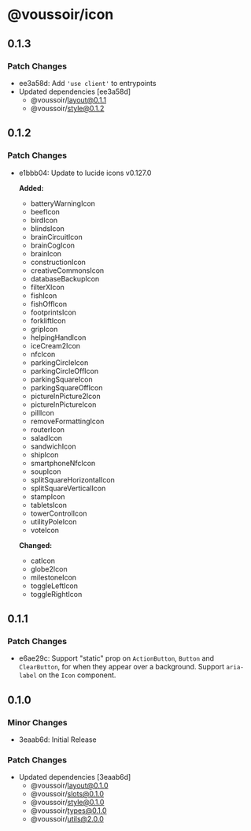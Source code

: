 # @voussoir/icon

## 0.1.3

### Patch Changes

- ee3a58d: Add `'use client'` to entrypoints
- Updated dependencies [ee3a58d]
  - @voussoir/layout@0.1.1
  - @voussoir/style@0.1.2

## 0.1.2

### Patch Changes

- e1bbb04: Update to lucide icons v0.127.0

  **Added:**

  - batteryWarningIcon
  - beefIcon
  - birdIcon
  - blindsIcon
  - brainCircuitIcon
  - brainCogIcon
  - brainIcon
  - constructionIcon
  - creativeCommonsIcon
  - databaseBackupIcon
  - filterXIcon
  - fishIcon
  - fishOffIcon
  - footprintsIcon
  - forkliftIcon
  - gripIcon
  - helpingHandIcon
  - iceCream2Icon
  - nfcIcon
  - parkingCircleIcon
  - parkingCircleOffIcon
  - parkingSquareIcon
  - parkingSquareOffIcon
  - pictureInPicture2Icon
  - pictureInPictureIcon
  - pillIcon
  - removeFormattingIcon
  - routerIcon
  - saladIcon
  - sandwichIcon
  - shipIcon
  - smartphoneNfcIcon
  - soupIcon
  - splitSquareHorizontalIcon
  - splitSquareVerticalIcon
  - stampIcon
  - tabletsIcon
  - towerControlIcon
  - utilityPoleIcon
  - voteIcon

  **Changed:**

  - catIcon
  - globe2Icon
  - milestoneIcon
  - toggleLeftIcon
  - toggleRightIcon

## 0.1.1

### Patch Changes

- e6ae29c: Support "static" prop on `ActionButton`, `Button` and `ClearButton`,
  for when they appear over a background. Support `aria-label` on the `Icon`
  component.

## 0.1.0

### Minor Changes

- 3eaab6d: Initial Release

### Patch Changes

- Updated dependencies [3eaab6d]
  - @voussoir/layout@0.1.0
  - @voussoir/slots@0.1.0
  - @voussoir/style@0.1.0
  - @voussoir/types@0.1.0
  - @voussoir/utils@2.0.0
